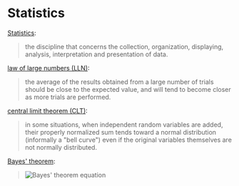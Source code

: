# Statistics

[Statistics](https://en.wikipedia.org/wiki/Statistics):
> the discipline that concerns the collection, organization, displaying, analysis, interpretation and presentation of data.

[law of large numbers (LLN)](https://en.wikipedia.org/wiki/Law_of_large_numbers):
> the average of the results obtained from a large number of trials should be close to the expected value, and will tend to become closer as more trials are performed.

[central limit theorem (CLT)](https://en.wikipedia.org/wiki/Central_limit_theorem):
> in some situations, when independent random variables are added, their properly normalized sum tends toward a normal distribution (informally a "bell curve") even if the original variables themselves are not normally distributed.

[Bayes' theorem](https://en.wikipedia.org/wiki/Bayes%27_theorem):
> ![Bayes' theorem equation](https://wikimedia.org/api/rest_v1/media/math/render/svg/87c061fe1c7430a5201eef3fa50f9d00eac78810)
